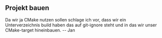 Projekt bauen
-------------
Da wir ja CMake nutzen sollen schlage ich vor, dass wir ein Unterverzeichnis build haben das auf git-ignore steht und in das wir unser CMake-target hineinbauen.
-- Jan